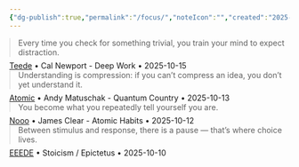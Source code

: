 ```yaml
---
{"dg-publish":true,"permalink":"/focus/","noteIcon":"","created":"2025-10-15T19:51:18.830+02:00","updated":"2025-10-15T20:46:24.300+02:00"}
---
```




<div class="dg-focus-stack"><article class="dg-focus-window"><blockquote class="dg-focus-quote" style="display: -webkit-box; -webkit-box-orient: vertical; -webkit-line-clamp: 3; overflow: hidden; margin: 0px 0px 0.45rem;">Every time you check for something trivial, you train your mind to expect distraction.</blockquote><div class="dg-focus-meta"><a class="dg-focus-link" href="/garden/focus/teede">Teede</a><span class="dg-focus-small"> • Cal Newport - Deep Work • 2025-10-15</span></div></article><article class="dg-focus-window"><blockquote class="dg-focus-quote" style="display: -webkit-box; -webkit-box-orient: vertical; -webkit-line-clamp: 3; overflow: hidden; margin: 0px 0px 0.45rem;">Understanding is compression: if you can’t compress an idea, you don’t yet understand it.</blockquote><div class="dg-focus-meta"><a class="dg-focus-link" href="/garden/focus/atomic">Atomic</a><span class="dg-focus-small"> • Andy Matuschak - Quantum Country • 2025-10-13</span></div></article><article class="dg-focus-window"><blockquote class="dg-focus-quote" style="display: -webkit-box; -webkit-box-orient: vertical; -webkit-line-clamp: 3; overflow: hidden; margin: 0px 0px 0.45rem;">You become what you repeatedly tell yourself you are.</blockquote><div class="dg-focus-meta"><a class="dg-focus-link" href="/garden/focus/nooo">Nooo</a><span class="dg-focus-small"> • James Clear - Atomic Habits • 2025-10-12</span></div></article><article class="dg-focus-window"><blockquote class="dg-focus-quote" style="display: -webkit-box; -webkit-box-orient: vertical; -webkit-line-clamp: 3; overflow: hidden; margin: 0px 0px 0.45rem;">Between stimulus and response, there is a pause — that’s where choice lives.</blockquote><div class="dg-focus-meta"><a class="dg-focus-link" href="/garden/focus/eeede">EEEDE</a><span class="dg-focus-small"> • Stoicism / Epictetus • 2025-10-10</span></div></article></div>
